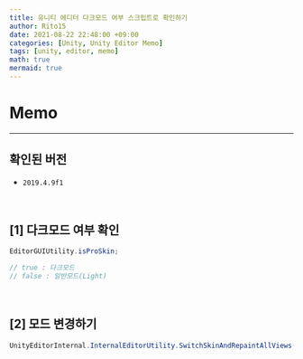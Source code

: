 ```yaml
---
title: 유니티 에디터 다크모드 여부 스크립트로 확인하기
author: Rito15
date: 2021-08-22 22:48:00 +09:00
categories: [Unity, Unity Editor Memo]
tags: [unity, editor, memo]
math: true
mermaid: true
---
```


# Memo
---

## 확인된 버전

- `2019.4.9f1`

<br>

## [1] 다크모드 여부 확인

```cs
EditorGUIUtility.isProSkin;

// true : 다크모드
// false : 일반모드(Light)
```

<br>

## [2] 모드 변경하기

```cs
UnityEditorInternal.InternalEditorUtility.SwitchSkinAndRepaintAllViews();
```